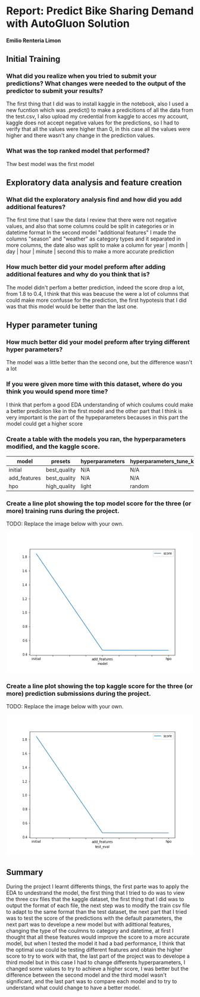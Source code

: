 # Report: Predict Bike Sharing Demand with AutoGluon Solution
#### Emilio Renteria Limon

## Initial Training
### What did you realize when you tried to submit your predictions? What changes were needed to the output of the predictor to submit your results?
The first thing that I did was to install kaggle in the notebook, also I used a new fucntion which was .predict() to make a predicitions of all the data from the test.csv, I also upload my credential from kaggle to acces my account, kaggle does not accept negative values for the predictions, so I had to verify that all the values were higher than 0, in this case all the values were higher and there wasn't any change in the prediction values.

### What was the top ranked model that performed?
Thw best model was the first model

## Exploratory data analysis and feature creation
### What did the exploratory analysis find and how did you add additional features?
The first time that I saw the data I review that there were not negative values, and also that some columns could be split in categories or in datetime format
In the second model "additional features" I made the columns "season" and "weather" as category types and it separated in more columns, the date also was split
to make a column for year | month | day | hour | minute | second this to make a more accurate prediction

### How much better did your model preform after adding additional features and why do you think that is?
The model didn't perfom a better prediction, indeed the score drop a lot, from 1.8 to 0.4, I think that this was beacuse the were a lot of columns that could
make more confusse for the prediction, the first hypotesis that I did was that this model would be better than the last one.

## Hyper parameter tuning
### How much better did your model preform after trying different hyper parameters?
The model was a little better than the second one, but the difference wasn't a lot

### If you were given more time with this dataset, where do you think you would spend more time?
I think that perfom a good EDA understanding of which coulums could make a better prediciton like in the first model
and the other part that I think is very important is the part of the hypeparameters becauses in this part the model could get a higher score

### Create a table with the models you ran, the hyperparameters modified, and the kaggle score.
|model|presets|hyperparameters|hyperparameters_tune_kwargs|score|
|--|--|--|--|--|
|initial|best_quality|N/A|N/A|1.84498|
|add_features|best_quality|N/A|N/A|0.46061|
|hpo|high_quality|light|random|0.45829|

### Create a line plot showing the top model score for the three (or more) training runs during the project.

TODO: Replace the image below with your own.

![model_train_score.png](model_train_score.png)

### Create a line plot showing the top kaggle score for the three (or more) prediction submissions during the project.

TODO: Replace the image below with your own.

![model_test_score.png](model_test_score.png)

## Summary
During the project I learnt differents things, the first parte was to apply the EDA to undestrand the model, the first thing that I tried to do was to
view the three csv files that the kaggle dataset, the first thing that I did was to output the format of each file, the next step was to modify the train
csv file to adapt to the same format than the test dataset, the next part that I tried was to test the score of the predictions with the default parameters,
the next part was to develope a new model but with adittional features, changing the type of the coulmns to category and datetime, at first I thought that
all these features would improve the score to a more accurate model, but when I tested the model it had a bad performance, I think that the optimal use could
be testing different features and obtain the higher score to try to work with that, the last part of the project was to develope a third model but in this case
I had to change differents hyperparameters, I changed some values to try to achieve a higher score, I was better but the difference between the second model and
the third model wasn't significant, and the last part was to compare each model and to try to understand what could change to have a better model.
